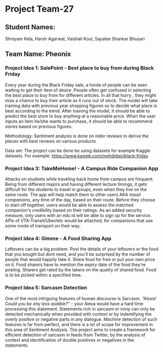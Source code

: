 # Project Team-27

## Student Names: 
Shreyam Kela,
Harsh Agarwal,
Vaishali Koul,
Sayalee Shankar Bhusari

## Team Name: Pheonix

### Project Idea 1: SalePoint - Best place to buy from during Black Friday

Every year during the Black Friday sale, a horde of people can be seen waiting to get their item of desire .People often get confused in selecting the best place to buy from for different articles. In all that hurry , they might miss a chance to buy their article as it runs out of stock. The model will take training data with previous year shopping figures so to decide what place is best according to the trend. After training the model, it should be able to predict the best store to buy anything at a reasonable price. When the user inputs an item he/she wants to purchase, it should be able to recommend stores based on previous figures.

Methodology: Sentiment analysis is done on older reviews to derive the places with best reviews on various products  

Data set: The project can be done be using datasets for example Kaggle datasets.
For example: https://www.kaggle.com/mehdidag/black-friday


### Project Idea 3: TakeMeHome! - A Campus Ride Companion App
Attacks on students while traveling back home from campus are frequent. Being from different majors and having different lecture timings, it gets difficult for the students to travel in groups, even when they live on the same route. The app will help match them to other users AKA *travel companions*, any time of the day, based on their route. Before they choose to start off together, users would be able to assess the matched companion's credibility based on their ratings. As an added security measure, only users with an edu id will be able to sign up for the service. APIs of VTA-Transit/Uber/etc would be attached, for companions that use some mode of transport on their way.


### Project Idea 4: Gimme - A Food Sharing App
Leftovers can be a big problem. Post the details of your leftovers or the food that you bought but dont need, and you'll be surprised by the number of people that would happily take it. Share food for free or put your own price on it. Food sharers have to mention the expiry date of the food they're posting. Sharers get rated by the takers on the quality of shared food. Food is to be picked within a specified time.


### Project Idea 5: Sarcasm Detection
One of the most intriguing features of human discourse is Sarcasm. *"Alexa! Could you be any less audible?"* - your Alexa would have a hard time processing this statement. Statements rich in sarcasm or irony can only be detected mechanically when provided with context or by indentifying the overly positive or negative parts in any dialogue. Machine detection of such features is far from perfect, and there is a lot of scope for improvement in this area of Sentiment Analysis. The project aims to create a framework for efficient detection of sarcasm in feeds from Twitter, by the analysis of context and identification of double positives or negatives in the statements.
